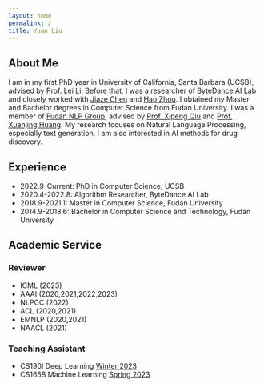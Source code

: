 ```yaml
---
layout: home
permalink: /
title: Yuan Liu
---
```


## About Me

I am in my first PhD year in University of California, Santa Barbara (UCSB), advised by [Prof. Lei Li](https://lileicc.github.io/).
Before that, I was a researcher of ByteDance AI Lab and closely worked with [Jiaze Chen](https://cn.linkedin.com/in/jiaze-chen-00ab2681) and [Hao Zhou](https://zhouh.github.io/).
I obtained my Master and Bachelor degrees in Computer Science from Fudan University. I was a member of [Fudan NLP Group](https://nlp.fudan.edu.cn/), advised by [Prof. Xipeng Qiu](https://xpqiu.github.io/en.html) and [Prof. Xuanjing Huang](https://nlp.fudan.edu.cn/28702/list.htm).
My research focuses on Natural Language Processing, especially text generation. I am also interested in AI methods for drug discovery.

## Experience

* 2022.9-Current: PhD in Computer Science, UCSB
* 2020.4-2022.8: Algorithm Researcher, ByteDance AI Lab
* 2018.9-2021.1: Master in Computer Science, Fudan University
* 2014.9-2018.6: Bachelor in Computer Science and Technology, Fudan University

## Academic Service
<!-- ## PC Member   -->
<!-- Program Committee Member -->
### Reviewer
* ICML (2023)
* AAAI (2020,2021,2022,2023)
* NLPCC (2022)
* ACL (2020,2021)
* EMNLP (2020,2021)
* NAACL (2021)

### Teaching Assistant
* CS190I Deep Learning [Winter 2023](https://sites.cs.ucsb.edu/~lilei/course/dl23w/)
* CS165B Machine Learning [Spring 2023](https://sites.cs.ucsb.edu/~xyan/classes/CS165B-2023spring/)